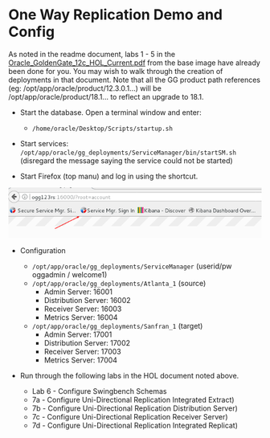 # One Way Replication Demo and Config

As noted in the readme document, labs 1 - 5 in the [Oracle_GoldenGate_12c_HOL_Current.pdf](https://dgcameron.github.io/oggms/Oracle_GoldenGate_12c_HOL_Current.pdf) from the base image have already been done for you.  You may wish to walk through the creation of deployments in that document.  Note that all the GG product path references (eg: /opt/app/oracle/product/12.3.0.1...) will be /opt/app/oracle/product/18.1... to reflect an upgrade to 18.1.

- Start the database.  Open a terminal window and enter:
    - `/home/oracle/Desktop/Scripts/startup.sh`

- Start services: `/opt/app/oracle/gg_deployments/ServiceManager/bin/startSM.sh` (disregard the message saying the service could not be started)

- Start Firefox (top manu) and log in using the shortcut.

![](images/onewayreplication/001.png)

- Configuration
    - `/opt/app/oracle/gg_deployments/ServiceManager` (userid/pw oggadmin / welcome1)
    - `/opt/app/oracle/gg_deployments/Atlanta_1` (source)
        - Admin Server:         16001
        - Distribution Server:  16002
        - Receiver Server:      16003
        - Metrics Server:       16004
    - `/opt/app/oracle/gg_deployments/Sanfran_1` (target)
        - Admin Server:         17001
        - Distribution Server:  17002
        - Receiver Server:      17003
        - Metrics Server:       17004

- Run through the following labs in the HOL document noted above.
    - Lab 6 - Configure Swingbench Schemas
    - 7a - Configure Uni-Directional Replication Integrated Extract)
    - 7b - Configure Uni-Directional Replication Distribution Server)
    - 7c - Configure Uni-Directional Replication Receiver Server)
    - 7d - Configure Uni-Directional Replication Integrated Replicat)


